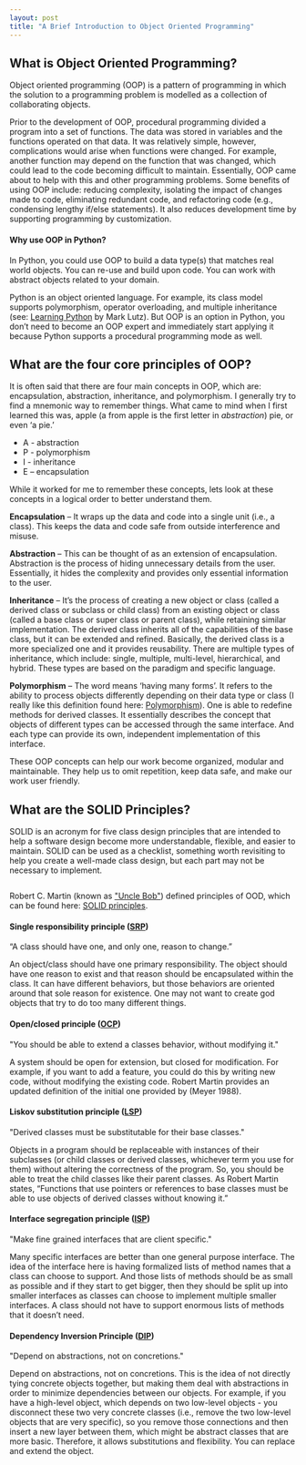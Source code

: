 ```yaml
---
layout: post
title: "A Brief Introduction to Object Oriented Programming"
---
```


## What is Object Oriented Programming?
Object oriented programming (OOP) is a pattern of programming in which the solution to a programming problem is modelled as a collection of collaborating objects. 

Prior to the development of OOP, procedural programming divided a program into a set of functions. The data was stored in variables and the functions operated on that data. It was relatively simple, however, complications would arise when functions were changed. For example, another function may depend on the function that was changed, which could lead to the code becoming difficult to maintain. Essentially, OOP came about to help with this and other programming problems. Some benefits of using OOP include: reducing complexity, isolating the impact of changes made to code, eliminating redundant code, and refactoring code (e.g., condensing lengthy if/else statements). It also reduces development time by supporting programming by customization.

#### Why use OOP in Python? 
In Python, you could use OOP to build a data type(s) that matches real world objects. You can re-use and build upon code. You can work with abstract objects related to your domain. 

Python is an object oriented language. For example, its class model supports polymorphism, operator overloading, and multiple inheritance (see: [Learning Python](http://shop.oreilly.com/product/0636920028154.do) by Mark Lutz). But OOP is an option in Python, you don’t need to become an OOP expert and immediately start applying it because Python supports a procedural programming mode as well.

## What are the four core principles of OOP?
It is often said that there are four main concepts in OOP, which are: encapsulation, abstraction, inheritance, and polymorphism. 
I generally try to find a mnemonic way to remember things. What came to mind when I first learned this was, apple (a from apple is the first letter in *abstraction*) pie, or even ‘a pie.’
- A - abstraction
- P - polymorphism
- I  - inheritance
- E – encapsulation

While it worked for me to remember these concepts, lets look at these concepts in a logical order to better understand them. 

**Encapsulation** – It wraps up the data and code into a single unit (i.e., a class). This keeps the data and code safe from outside interference and misuse.

**Abstraction** – This can be thought of as an extension of encapsulation. Abstraction is the process of hiding unnecessary details from the user. Essentially, it hides the complexity and provides only essential information to the user.

**Inheritance** – It’s the process of creating a new object or class (called a derived class or subclass or child class) from an existing object or class (called a base class or super class or parent class), while retaining similar implementation. The derived class inherits all of the capabilities of the base class, but it can be extended and refined. Basically, the derived class is a more specialized one and it provides reusability. There are multiple types of inheritance, which include: single, multiple, multi-level, hierarchical, and hybrid. These types are based on the paradigm and specific language.

**Polymorphism** – The word means ‘having many forms’. It refers to the ability to process objects differently depending on their data type or class (I really like this definition found here: [Polymorphism](https://www.webopedia.com/TERM/P/polymorphism.html)). One is able to redefine methods for derived classes. It essentially describes the concept that objects of different types can be accessed through the same interface. And each type can provide its own, independent implementation of this interface.

These OOP concepts can help our work become organized, modular and maintainable. They help us to omit repetition, keep data safe, and make our work user friendly.

## What are the SOLID Principles?
SOLID is an acronym for five class design principles that are intended to help a software design become more understandable, flexible, and easier to maintain. SOLID can be used as a checklist, something worth revisiting to help you create a well-made class design, but each part may not be necessary to implement. 

<img src="/Users/sa4312/jekyll/myjekyllblog/assets/img/solid.png" alt="">

Robert C. Martin (known as ["Uncle Bob"](https://en.wikipedia.org/wiki/Robert_C._Martin)) defined principles of OOD, which can be found here: [SOLID principles](http://butunclebob.com/ArticleS.UncleBob.PrinciplesOfOod).

#### **Single responsibility principle** ([SRP](https://drive.google.com/file/d/0ByOwmqah_nuGNHEtcU5OekdDMkk/view))
“A class should have one, and only one, reason to change.”

An object/class should have one primary responsibility. The object should have one reason to exist and that reason should be encapsulated within the class. It can have different behaviors, but those behaviors are oriented around that sole reason for existence. One may not want to create god objects that try to do too many different things. 

#### **Open/closed principle** ([OCP](https://drive.google.com/file/d/0BwhCYaYDn8EgN2M5MTkwM2EtNWFkZC00ZTI3LWFjZTUtNTFhZGZiYmUzODc1/view))
"You should be able to extend a classes behavior, without modifying it."

A system should be open for extension, but closed for modification. For example, if you want to add a feature, you could do this by writing new code, without modifying the existing code. Robert Martin provides an updated definition of the initial one provided by (Meyer 1988).

#### **Liskov substitution principle** ([LSP](https://drive.google.com/file/d/0BwhCYaYDn8EgNzAzZjA5ZmItNjU3NS00MzQ5LTkwYjMtMDJhNDU5ZTM0MTlh/view)) 
"Derived classes must be substitutable for their base classes."

Objects in a program should be replaceable with instances of their subclasses (or child classes or derived classes, whichever term you use for them) without altering the correctness of the program. So, you should be able to treat the child classes like their parent classes. As Robert Martin states, “Functions that use pointers or references to base classes must be able to use objects of derived classes without knowing it.”

#### **Interface segregation principle** ([ISP](https://drive.google.com/file/d/0BwhCYaYDn8EgOTViYjJhYzMtMzYxMC00MzFjLWJjMzYtOGJiMDc5N2JkYmJi/view)) 
"Make fine grained interfaces that are client specific."

Many specific interfaces are better than one general purpose interface. The idea of the interface here is having formalized lists of method names that a class can choose to support. And those lists of methods should be as small as possible and if they start to get bigger, then they should be split up into smaller interfaces as classes can choose to implement multiple smaller interfaces. A class should not have to support enormous lists of methods that it doesn’t need.

#### **Dependency Inversion Principle** ([DIP](https://drive.google.com/file/d/0BwhCYaYDn8EgMjdlMWIzNGUtZTQ0NC00ZjQ5LTkwYzQtZjRhMDRlNTQ3ZGMz/view)) 
"Depend on abstractions, not on concretions."

Depend on abstractions, not on concretions. This is the idea of not directly tying concrete objects together, but making them deal with abstractions in order to minimize dependencies between our objects. For example, if you have a high-level object, which depends on two low-level objects - you disconnect these two very concrete classes (i.e., remove the two low-level objects that are very specific), so you remove those connections and then insert a new layer between them, which might be abstract classes that are more basic. Therefore, it allows substitutions and flexibility. You can replace and extend the object. 
